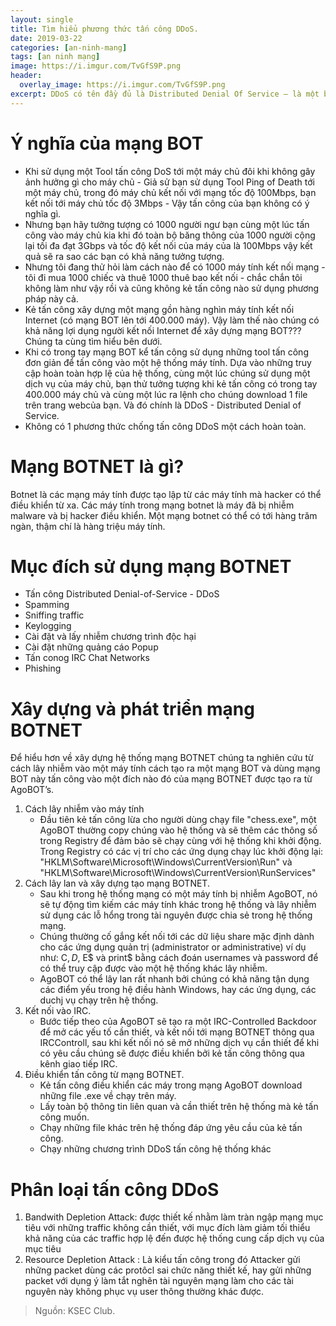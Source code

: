 ```yaml
---
layout: single
title: Tìm hiểu phương thức tấn công DDoS.
date: 2019-03-22
categories: [an-ninh-mang]
tags: [an ninh mạng]
image: https://i.imgur.com/TvGfS9P.png
header:
  overlay_image: https://i.imgur.com/TvGfS9P.png
excerpt: DDoS có tên đầy đủ là Distributed Denial Of Service – là một biến thể của loại tấn công DOS. Đây là một hình thức tấn công từ chối dịch vụ phân tán, nó làm cho người bị tấn công không thể sử dụng một dịch vụ nào đó, nó có thể khiến bạn không thể kết nối với một dịch vụ internet, hoặc nó có thể làm ngưng hoạt động của một chiếc máy tính, một mạng lan nội bộ hoặc thậm chí là cả một hệ thống mạng.
---
```


# Ý nghĩa của mạng BOT
* Khi sử dụng một Tool tấn công DoS tới một máy chủ đôi khi không gây ảnh hưởng gì cho máy chủ - Giả sử bạn sử dụng Tool Ping of Death tới một máy chủ, trong đó máy chủ kết nối với mạng tốc độ 100Mbps, bạn kết nối tới máy chủ tốc độ 3Mbps - Vậy tấn công của bạn không có ý nghĩa gì.
* Nhưng bạn hãy tưởng tượng có 1000 người ngư bạn cùng một lúc tấn công vào máy chủ kia khi đó toàn bộ băng thông của 1000 người cộng lại tối đa đạt 3Gbps và tốc độ kết nối của máy của là 100Mbps vậy kết quả sẽ ra sao các bạn có khả năng tưởng tượng.
* Nhưng tôi đang thử hỏi làm cách nào để có 1000 máy tính kết nối mạng - tôi đi mua 1000 chiếc và thuê 1000 thuê bao kết nối - chắc chắn tôi không làm như vậy rồi và cũng không kẻ tấn công nào sử dụng phương pháp này cả.
* Kẻ tấn công xây dựng một mạng gồn hàng nghìn máy tính kết nối Internet (có mạng BOT lên tới 400.000 máy). Vậy làm thế nào chúng có khả năng lợi dụng người kết nối Internet để xây dựng mạng BOT??? Chúng ta cùng tìm hiểu bên dưới.
* Khi có trong tay mạng BOT kể tấn công sử dụng những tool tấn công đơn giản để tấn công vào một hệ thống máy tính. Dựa vào những truy cập hoàn toàn hợp lệ của hệ thống, cùng một lúc chúng sử dụng một dịch vụ của máy chủ, bạn thử tưởng tượng khi kẻ tấn công có trong tay 400.000 máy chủ và cùng một lúc ra lệnh cho chúng download 1 file trên trang webcủa bạn. Và đó chính là DDoS - Distributed Denial of Service.
* Không có 1 phương thức chống tấn công DDoS một cách hoàn toàn.

# Mạng BOTNET là gì?
Botnet là các mạng máy tính được tạo lập từ các máy tính mà hacker có thể điều khiển từ xa. Các máy tính trong mạng botnet là máy đã bị nhiễm malware và bị hacker điều khiển. Một mạng botnet có thể có tới hàng trăm ngàn, thậm chí là hàng triệu máy tính.

# Mục đích sử dụng mạng BOTNET
* Tấn công Distributed Denial-of-Service - DDoS
* Spamming
* Sniffing traffic
* Keylogging
* Cài đặt và lấy nhiễm chương trình độc hại
* Cài đặt những quảng cáo Popup
* Tấn conog IRC Chat Networks
* Phishing

# Xây dựng và phát triển mạng BOTNET
Để hiểu hơn về xây dựng hệ thống mạng BOTNET chúng ta nghiên cứu từ cách lây nhiễm vào một máy tính cách tạo ra một mạng BOT và dùng mạng BOT này tấn công vào một đích nào đó của mạng BOTNET được tạo ra từ AgoBOT’s.
1. Cách lây nhiễm vào máy tính
    * Đầu tiên kẻ tấn công lừa cho người dùng chạy file "chess.exe", một AgoBOT thường copy chúng vào hệ thống và sẽ thêm các thông số trong Registry để đảm bảo sẽ chạy cùng với hệ thống khi khởi động. Trong Registry có các vị trí cho các ứng dụng chạy lúc khởi động lại: "HKLM\Software\Microsoft\Windows\CurrentVersion\Run" và "HKLM\Software\Microsoft\Windows\CurrentVersion\RunServices"
2. Cách lây lan và xây dựng tạo mạng BOTNET.
    * Sau khi trong hệ thống mạng có một máy tính bị nhiễm AgoBOT, nó sẽ tự động tìm kiếm các máy tính khác trong hệ thống và lây nhiễm sử dụng các lỗ hổng trong tài nguyên được chia sẻ trong hệ thống mạng.
    * Chúng thường cố gắng kết nối tới các dữ liệu share mặc định dành cho các ứng dụng quản trị  (administrator or administrative) ví dụ như: C$, D$, E$ và print$ bằng cách đoán usernames và password để có thể truy cập được vào một hệ thống khác lây nhiễm.
    * AgoBOT có thể lây lan rất nhanh bởi chúng có khả năng tận dụng các điểm yếu trong hệ điều hành Windows, hay các ứng dụng, các duchj vụ chạy trên hệ thống.
3. Kết nối vào IRC.
    * Bước tiếp theo của AgoBOT sẽ tạo ra một IRC-Controlled Backdoor để mở các yếu tố cần thiết, và kết nối tới mạng BOTNET thông qua IRCControll, sau khi kết nối nó sẽ mở những dịch vụ cần thiết để khi có yêu cầu chúng sẽ được điều khiển bởi kẻ tấn công thông qua kênh giao tiếp IRC.
4. Điều khiển tấn công từ mạng BOTNET.
    * Kẻ tấn công điều khiển các máy trong mạng AgoBOT download những file .exe về chạy trên máy.
    * Lấy toàn bộ thông tin liên quan và cần thiết trên hệ thống mà kẻ tấn công muốn.
    * Chạy những file khác trên hệ thống đáp ứng yêu cầu của kẻ tấn công.
    * Chạy những chương trình DDoS tấn công hệ thống khác

# Phân loại tấn công DDoS
1. Bandwith Depletion Attack: được thiết kế nhằm làm tràn ngập mạng mục tiêu với những traffic không cần thiết, với mục đích làm giảm tối thiểu khả năng của các traffic hợp lệ đến được hệ thống cung cấp dịch vụ của mục tiêu
2. Resource Depletion Attack : Là kiểu tấn công trong đó Attacker gửi những packet dùng các protôcl sai chức năng thiết kế, hay gửi những packet với dụng ý làm tắt nghẽn tài nguyên mạng làm cho các tài nguyên này không phục vụ user thông thường khác được.

> Nguồn: KSEC Club.